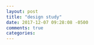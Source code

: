 ```yaml
---
layout: post
title: "design study"
date: 2017-12-07 09:28:08 -0500
comments: true
categories: 
---
```

